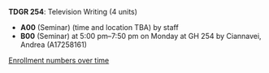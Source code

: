 **TDGR 254**: Television Writing (4 units)

- **A00** (Seminar) (time and location TBA) by staff
- **B00** (Seminar) at 5:00 pm–7:50 pm on Monday at GH 254 by Ciannavei, Andrea (A17258161)

[Enrollment numbers over time](./TDGR254.tsv)

